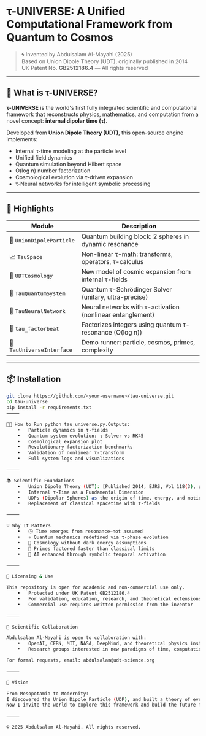 # τ-UNIVERSE: A Unified Computational Framework from Quantum to Cosmos

> 🌀 Invented by Abdulsalam Al-Mayahi (2025)  
> Based on Union Dipole Theory (UDT), originally published in 2014  
> UK Patent No. **GB2512186.4** — All rights reserved

---

## 🔬 What is τ-UNIVERSE?

**τ-UNIVERSE** is the world's first fully integrated scientific and computational framework that reconstructs physics, mathematics, and computation from a novel concept: **internal dipolar time (τ)**.

Developed from **Union Dipole Theory (UDT)**, this open-source engine implements:
- Internal τ-time modeling at the particle level
- Unified field dynamics
- Quantum simulation beyond Hilbert space
- O(log n) number factorization
- Cosmological evolution via τ-driven expansion
- τ-Neural networks for intelligent symbolic processing

---

## 🚀 Highlights

| Module | Description |
|--------|-------------|
| 🧬 `UnionDipoleParticle` | Quantum building block: 2 spheres in dynamic resonance |
| 📈 `TauSpace` | Non-linear τ-math: transforms, operators, τ-calculus |
| 🌌 `UDTCosmology` | New model of cosmic expansion from internal τ-fields |
| 🔁 `TauQuantumSystem` | Quantum τ-Schrödinger Solver (unitary, ultra-precise) |
| 🧠 `TauNeuralNetwork` | Neural networks with τ-activation (nonlinear entanglement) |
| 🔐 `tau_factorbeat` | Factorizes integers using quantum τ-resonance (O(log n)) |
| 🧪 `TauUniverseInterface` | Demo runner: particle, cosmos, primes, complexity |

---

## 📦 Installation

```bash
git clone https://github.com/<your-username>/tau-universe.git
cd tau-universe
pip install -r requirements.txt
⸻

🧑‍🔬 How to Run python tau_universe.py.Outputs:
	•	Particle dynamics in τ-fields
	•	Quantum system evolution: τ-Solver vs RK45
	•	Cosmological expansion plot
	•	Revolutionary factorization benchmarks
	•	Validation of nonlinear τ-transform
	•	Full system logs and visualizations

⸻

📚 Scientific Foundations
	•	Union Dipole Theory (UDT): [Published 2014, EJRS, Vol 118(3), pp. 285–325]
	•	Internal τ-Time as a Fundamental Dimension
	•	UDPs (Dipolar Spheres) as the origin of time, energy, and motion
	•	Replacement of classical spacetime with τ-fields

⸻

💡 Why It Matters
	•	🕒 Time emerges from resonance—not assumed
	•	⚛️ Quantum mechanics redefined via τ-phase evolution
	•	🌌 Cosmology without dark energy assumptions
	•	🧮 Primes factored faster than classical limits
	•	🤖 AI enhanced through symbolic temporal activation

⸻

🔏 Licensing & Use

This repository is open for academic and non-commercial use only.
	•	Protected under UK Patent GB2512186.4
	•	For validation, education, research, and theoretical extensions
	•	Commercial use requires written permission from the inventor

⸻

🤝 Scientific Collaboration

Abdulsalam Al-Mayahi is open to collaboration with:
	•	OpenAI, CERN, MIT, NASA, DeepMind, and theoretical physics institutes
	•	Research groups interested in new paradigms of time, computation, and unification

For formal requests, email: abdulsalam@udt-science.org

⸻

🧠 Vision

From Mesopotamia to Modernity:
I discovered the Union Dipole Particle (UDP), and built a theory of everything from it.
Now I invite the world to explore this framework and build the future from within τ.

⸻

© 2025 Abdulsalam Al-Mayahi. All rights reserved.




